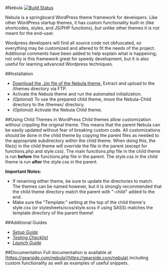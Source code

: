 #Nebula
[![Build Status](https://travis-ci.org/chrisblakley/Nebula.svg?branch=master)](https://travis-ci.org/chrisblakley/Nebula)

Nebula is a springboard WordPress theme framework for developers. Like other WordPress startup themes, it has custom functionality built-in (like shortcodes, styles, and JS/PHP functions), but unlike other themes it is not meant for the end-user.

Wordpress developers will find all source code not obfuscated, so everything may be customized and altered to fit the needs of the project. Additional comments have been added to help explain what is happening; not only is this framework great for speedy development, but it is also useful for learning advanced Wordpress techniques.

##Installation
- [Download the .zip file of the Nebula theme.](https://github.com/chrisblakley/Nebula/archive/master.zip) Extract and upload to the /themes directory via FTP.
- Activate the Nebula theme and run the automated initialization.
- *(Optional)* To use the prepared child theme, move the Nebula-Child directory to the /themes/ directory.
- *(Optional)* Activate the Nebula Child theme.

##Using Child Themes in WordPress
Child themes allow customization without crippling the original theme. This means that the parent Nebula can be easily updated without fear of breaking custom code. All customizations should be done in the child theme by copying the parent files as needed to the appropriate subdirectory within the child theme. When doing this, the file(s) in the child theme will override the file in the parent (except for functions.php and style.css). The main functions.php file in the child theme is run **before** the functions.php file in the parent. The style.css in the child theme is run **after** the style.css in the parent.

**Important Notes:**
- If renaming either theme, be sure to update the directories to match. The themes can be named however, but it is strongly recommended that the child theme directory match the parent with "-child" added to the end.
- Make sure the "Template:" setting at the top of the child theme's style.css (or stylesheets/scss/style.scss if using SASS) matches the template directory of the parent theme!

##Additional Guides
- *[Setup Guide](https://gearside.com/nebula/documentation/get-started/)*
- *[Testing Checklist](https://gearside.com/nebula/documentation/get-started/testing-checklist/)*
- *[Launch Guide](https://gearside.com/nebula/documentation/get-started/launch-checklist/)*

##Documentation
Full documentation is available at [https://gearside.com/nebula](https://gearside.com/nebula) including custom functionality as well as examples of useful snippets.
